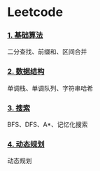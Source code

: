 # Leetcode

### [1. 基础算法](/Solution01.h)

二分查找、前缀和、区间合并

### [2. 数据结构](/Solution02.h)

单调栈、单调队列、字符串哈希

### [3. 搜索](/Solution03.h)

BFS、DFS、A*、记忆化搜索

### [4. 动态规划](/Solution04.h)

动态规划


